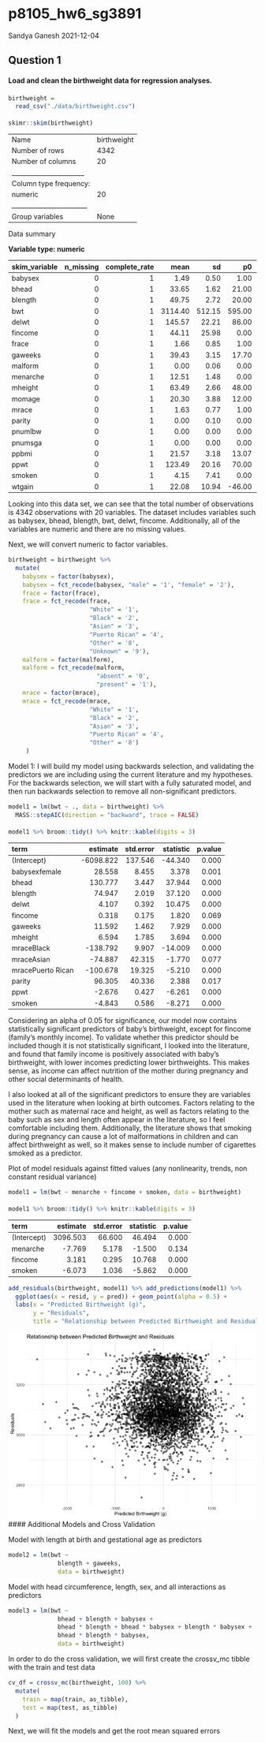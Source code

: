 p8105\_hw6\_sg3891
================
Sandya Ganesh
2021-12-04

## Question 1

#### Load and clean the birthweight data for regression analyses.

``` r
birthweight = 
  read_csv("./data/birthweight.csv")

skimr::skim(birthweight)
```

|                                                  |             |
|:-------------------------------------------------|:------------|
| Name                                             | birthweight |
| Number of rows                                   | 4342        |
| Number of columns                                | 20          |
| \_\_\_\_\_\_\_\_\_\_\_\_\_\_\_\_\_\_\_\_\_\_\_   |             |
| Column type frequency:                           |             |
| numeric                                          | 20          |
| \_\_\_\_\_\_\_\_\_\_\_\_\_\_\_\_\_\_\_\_\_\_\_\_ |             |
| Group variables                                  | None        |

Data summary

**Variable type: numeric**

| skim\_variable | n\_missing | complete\_rate |    mean |     sd |     p0 |     p25 |     p50 |     p75 |   p100 | hist  |
|:---------------|-----------:|---------------:|--------:|-------:|-------:|--------:|--------:|--------:|-------:|:------|
| babysex        |          0 |              1 |    1.49 |   0.50 |   1.00 |    1.00 |    1.00 |    2.00 |    2.0 | ▇▁▁▁▇ |
| bhead          |          0 |              1 |   33.65 |   1.62 |  21.00 |   33.00 |   34.00 |   35.00 |   41.0 | ▁▁▆▇▁ |
| blength        |          0 |              1 |   49.75 |   2.72 |  20.00 |   48.00 |   50.00 |   51.00 |   63.0 | ▁▁▁▇▁ |
| bwt            |          0 |              1 | 3114.40 | 512.15 | 595.00 | 2807.00 | 3132.50 | 3459.00 | 4791.0 | ▁▁▇▇▁ |
| delwt          |          0 |              1 |  145.57 |  22.21 |  86.00 |  131.00 |  143.00 |  157.00 |  334.0 | ▅▇▁▁▁ |
| fincome        |          0 |              1 |   44.11 |  25.98 |   0.00 |   25.00 |   35.00 |   65.00 |   96.0 | ▃▇▅▂▃ |
| frace          |          0 |              1 |    1.66 |   0.85 |   1.00 |    1.00 |    2.00 |    2.00 |    8.0 | ▇▁▁▁▁ |
| gaweeks        |          0 |              1 |   39.43 |   3.15 |  17.70 |   38.30 |   39.90 |   41.10 |   51.3 | ▁▁▂▇▁ |
| malform        |          0 |              1 |    0.00 |   0.06 |   0.00 |    0.00 |    0.00 |    0.00 |    1.0 | ▇▁▁▁▁ |
| menarche       |          0 |              1 |   12.51 |   1.48 |   0.00 |   12.00 |   12.00 |   13.00 |   19.0 | ▁▁▂▇▁ |
| mheight        |          0 |              1 |   63.49 |   2.66 |  48.00 |   62.00 |   63.00 |   65.00 |   77.0 | ▁▁▇▂▁ |
| momage         |          0 |              1 |   20.30 |   3.88 |  12.00 |   18.00 |   20.00 |   22.00 |   44.0 | ▅▇▂▁▁ |
| mrace          |          0 |              1 |    1.63 |   0.77 |   1.00 |    1.00 |    2.00 |    2.00 |    4.0 | ▇▇▁▁▁ |
| parity         |          0 |              1 |    0.00 |   0.10 |   0.00 |    0.00 |    0.00 |    0.00 |    6.0 | ▇▁▁▁▁ |
| pnumlbw        |          0 |              1 |    0.00 |   0.00 |   0.00 |    0.00 |    0.00 |    0.00 |    0.0 | ▁▁▇▁▁ |
| pnumsga        |          0 |              1 |    0.00 |   0.00 |   0.00 |    0.00 |    0.00 |    0.00 |    0.0 | ▁▁▇▁▁ |
| ppbmi          |          0 |              1 |   21.57 |   3.18 |  13.07 |   19.53 |   21.03 |   22.91 |   46.1 | ▃▇▁▁▁ |
| ppwt           |          0 |              1 |  123.49 |  20.16 |  70.00 |  110.00 |  120.00 |  134.00 |  287.0 | ▅▇▁▁▁ |
| smoken         |          0 |              1 |    4.15 |   7.41 |   0.00 |    0.00 |    0.00 |    5.00 |   60.0 | ▇▁▁▁▁ |
| wtgain         |          0 |              1 |   22.08 |  10.94 | -46.00 |   15.00 |   22.00 |   28.00 |   89.0 | ▁▁▇▁▁ |

Looking into this data set, we can see that the total number of
observations is 4342 observations with 20 variables. The dataset
includes variables such as babysex, bhead, blength, bwt, delwt, fincome.
Additionally, all of the variables are numeric and there are no missing
values.

Next, we will convert numeric to factor variables.

``` r
birthweight = birthweight %>% 
  mutate(
    babysex = factor(babysex),
    babysex = fct_recode(babysex, "male" = '1', "female" = '2'),
    frace = factor(frace),
    frace = fct_recode(frace,
                       "White" = '1',
                       "Black" = '2',
                       "Asian" = '3',
                       "Puerto Rican" = '4',
                       "Other" = '8',
                       "Unknown" = '9'),
    malform = factor(malform),
    malform = fct_recode(malform,
                         "absent" = '0',
                         "present" = '1'),
    mrace = factor(mrace),
    mrace = fct_recode(mrace,
                       "White" = '1',
                       "Black" = '2',
                       "Asian" = '3',
                       "Puerto Rican" = '4',
                       "Other" = '8')
     )
```

Model 1: I will build my model using backwards selection, and validating
the predictors we are including using the current literature and my
hypotheses. For the backwards selection, we will start with a fully
saturated model, and then run backwards selection to remove all
non-significant predictors.

``` r
model1 = lm(bwt ~ ., data = birthweight) %>% 
  MASS::stepAIC(direction = "backward", trace = FALSE)

model1 %>% broom::tidy() %>% knitr::kable(digits = 3)
```

| term              |  estimate | std.error | statistic | p.value |
|:------------------|----------:|----------:|----------:|--------:|
| (Intercept)       | -6098.822 |   137.546 |   -44.340 |   0.000 |
| babysexfemale     |    28.558 |     8.455 |     3.378 |   0.001 |
| bhead             |   130.777 |     3.447 |    37.944 |   0.000 |
| blength           |    74.947 |     2.019 |    37.120 |   0.000 |
| delwt             |     4.107 |     0.392 |    10.475 |   0.000 |
| fincome           |     0.318 |     0.175 |     1.820 |   0.069 |
| gaweeks           |    11.592 |     1.462 |     7.929 |   0.000 |
| mheight           |     6.594 |     1.785 |     3.694 |   0.000 |
| mraceBlack        |  -138.792 |     9.907 |   -14.009 |   0.000 |
| mraceAsian        |   -74.887 |    42.315 |    -1.770 |   0.077 |
| mracePuerto Rican |  -100.678 |    19.325 |    -5.210 |   0.000 |
| parity            |    96.305 |    40.336 |     2.388 |   0.017 |
| ppwt              |    -2.676 |     0.427 |    -6.261 |   0.000 |
| smoken            |    -4.843 |     0.586 |    -8.271 |   0.000 |

Considering an alpha of 0.05 for significance, our model now contains
statistically significant predictors of baby’s birthweight, except for
fincome (family’s monthly income). To validate whether this predictor
should be included though it is not statistically significant, I looked
into the literature, and found that family income is positively
associated with baby’s birthweight, with lower incomes predicting lower
birthweights. This makes sense, as income can affect nutrition of the
mother during pregnancy and other social determinants of health.

I also looked at all of the significant predictors to ensure they are
variables used in the literature when looking at birth outcomes. Factors
relating to the mother such as maternal race and height, as well as
factors relating to the baby such as sex and length often appear in the
literature, so I feel comfortable including them. Additionally, the
literature shows that smoking during pregnancy can cause a lot of
malformations in children and can affect birthweight as well, so it
makes sense to include number of cigarettes smoked as a predictor.

Plot of model residuals against fitted values (any nonlinearity, trends,
non constant residual variance)

``` r
model1 = lm(bwt ~ menarche + fincome + smoken, data = birthweight)

model1 %>% broom::tidy() %>% knitr::kable(digits = 3)
```

| term        | estimate | std.error | statistic | p.value |
|:------------|---------:|----------:|----------:|--------:|
| (Intercept) | 3096.503 |    66.600 |    46.494 |   0.000 |
| menarche    |   -7.769 |     5.178 |    -1.500 |   0.134 |
| fincome     |    3.181 |     0.295 |    10.768 |   0.000 |
| smoken      |   -6.073 |     1.036 |    -5.862 |   0.000 |

``` r
add_residuals(birthweight, model1) %>% add_predictions(model1) %>% 
  ggplot(aes(x = resid, y = pred)) + geom_point(alpha = 0.5) +
  labs(x = "Predicted Birthweight (g)",
       y = "Residuals",
       title = "Relationship between Predicted Birthweight and Residuals")
```

![](p8105_hw6_sg3891_files/figure-gfm/unnamed-chunk-4-1.png)<!-- -->
\#\#\#\# Additional Models and Cross Validation

Model with length at birth and gestational age as predictors

``` r
model2 = lm(bwt ~ 
              blength + gaweeks, 
              data = birthweight)
```

Model with head circumference, length, sex, and all interactions as
predictors

``` r
model3 = lm(bwt ~ 
              bhead + blength + babysex + 
              bhead * blength + bhead * babysex + blength * babysex + 
              bhead * blength * babysex, 
              data = birthweight)
```

In order to do the cross validation, we will first create the crossv\_mc
tibble with the train and test data

``` r
cv_df = crossv_mc(birthweight, 100) %>% 
  mutate(
    train = map(train, as_tibble),
    test = map(test, as_tibble)
  )
```

Next, we will fit the models and get the root mean squared errors
